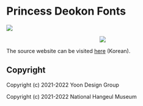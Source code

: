 # Princess Deokon Fonts
[![](https://img.shields.io/badge/license-KOGL%20Type%203-blue.svg)](https://www.mcst.go.kr/kor/s_open/kogl/licenseType.jsp?pTab=1&pType=C)

<center>

![](https://upload.wikimedia.org/wikipedia/commons/a/ad/KOGL_3.svg)

</center>

The source website can be visited
[here](https://hanfont.hangeul.go.kr/relaxfont/font/deokon.do) (Korean).

## Copyright

Copyright (c) 2021-2022 Yoon Design Group

Copyright (c) 2021-2022 National Hangeul Museum
